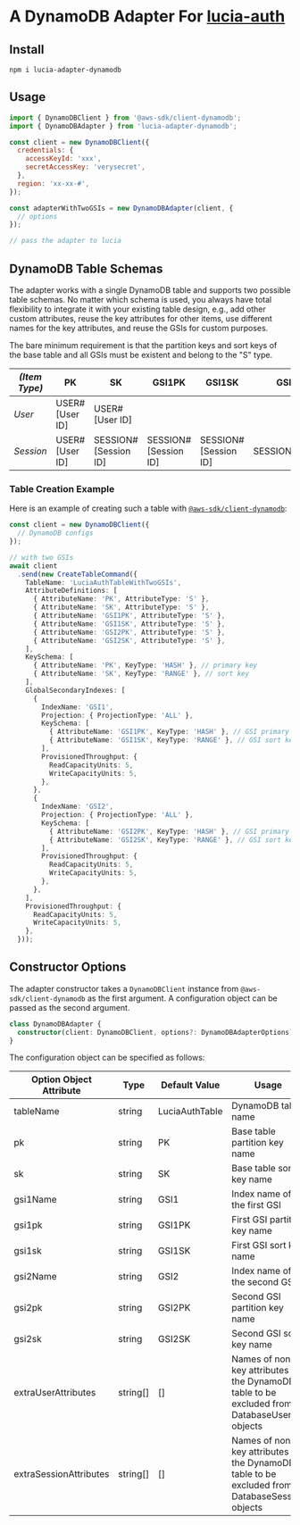 # A DynamoDB Adapter For [lucia-auth](https://github.com/lucia-auth/lucia)

## Install

```shell
npm i lucia-adapter-dynamodb
```

## Usage

```javascript
import { DynamoDBClient } from '@aws-sdk/client-dynamodb';
import { DynamoDBAdapter } from 'lucia-adapter-dynamodb';

const client = new DynamoDBClient({
  credentials: {
    accessKeyId: 'xxx',
    secretAccessKey: 'verysecret',
  },
  region: 'xx-xx-#',
});

const adapterWithTwoGSIs = new DynamoDBAdapter(client, {
  // options
});

// pass the adapter to lucia
```

## DynamoDB Table Schemas

The adapter works with a single DynamoDB table and supports two possible table schemas. No matter which schema is used, you always have total flexibility to integrate it with your existing table design, e.g., add other custom attributes, reuse the key attributes for other items, use different names for the key attributes, and reuse the GSIs for custom purposes.

The bare minimum requirement is that the partition keys and sort keys of the base table and all GSIs must be existent and belong to the "S" type.

| *(Item Type)* | PK             | SK                   | GSI1PK               | GSI1SK               | GSI2PK          | GSI2SK            |
| ------------- | -------------- | -------------------- | -------------------- | -------------------- | --------------- | ----------------- |
| *User*        | USER#[User ID] | USER#[User ID]       |                      |                      |                 |                   |
| *Session*     | USER#[User ID] | SESSION#[Session ID] | SESSION#[Session ID] | SESSION#[Session ID] | SESSION_EXPIRES | [ISO time string] |

### Table Creation Example

Here is an example of creating such a table with [`@aws-sdk/client-dynamodb`](https://docs.aws.amazon.com/AWSJavaScriptSDK/v3/latest/client/dynamodb/):

```typescript
const client = new DynamoDBClient({
  // DynamoDB configs
});

// with two GSIs
await client
  .send(new CreateTableCommand({
    TableName: 'LuciaAuthTableWithTwoGSIs',
    AttributeDefinitions: [
      { AttributeName: 'PK', AttributeType: 'S' },
      { AttributeName: 'SK', AttributeType: 'S' },
      { AttributeName: 'GSI1PK', AttributeType: 'S' },
      { AttributeName: 'GSI1SK', AttributeType: 'S' },
      { AttributeName: 'GSI2PK', AttributeType: 'S' },
      { AttributeName: 'GSI2SK', AttributeType: 'S' },
    ],
    KeySchema: [
      { AttributeName: 'PK', KeyType: 'HASH' }, // primary key
      { AttributeName: 'SK', KeyType: 'RANGE' }, // sort key
    ],
    GlobalSecondaryIndexes: [
      {
        IndexName: 'GSI1',
        Projection: { ProjectionType: 'ALL' },
        KeySchema: [
          { AttributeName: 'GSI1PK', KeyType: 'HASH' }, // GSI primary key
          { AttributeName: 'GSI1SK', KeyType: 'RANGE' }, // GSI sort key
        ],
        ProvisionedThroughput: {
          ReadCapacityUnits: 5,
          WriteCapacityUnits: 5,
        },
      },
      {
        IndexName: 'GSI2',
        Projection: { ProjectionType: 'ALL' },
        KeySchema: [
          { AttributeName: 'GSI2PK', KeyType: 'HASH' }, // GSI primary key
          { AttributeName: 'GSI2SK', KeyType: 'RANGE' }, // GSI sort key
        ],
        ProvisionedThroughput: {
          ReadCapacityUnits: 5,
          WriteCapacityUnits: 5,
        },
      },
    ],
    ProvisionedThroughput: {
      ReadCapacityUnits: 5,
      WriteCapacityUnits: 5,
    },
  }));
```

## Constructor Options

The adapter constructor takes a `DynamoDBClient` instance from `@aws-sdk/client-dynamodb` as the first argument. A configuration object can be passed as the second argument.

```typescript
class DynamoDBAdapter {
  constructor(client: DynamoDBClient, options?: DynamoDBAdapterOptions);
}
```

The configuration object can be specified as follows:

| Option Object Attribute | Type     | Default Value  | Usage                                                        |
| ----------------------- | -------- | -------------- | ------------------------------------------------------------ |
| tableName               | string   | LuciaAuthTable | DynamoDB table name                                          |
| pk                      | string   | PK             | Base table partition key name                                |
| sk                      | string   | SK             | Base table sort key name                                     |
| gsi1Name                | string   | GSI1           | Index name of the first GSI                                  |
| gsi1pk                  | string   | GSI1PK         | First GSI partition key name                                 |
| gsi1sk                  | string   | GSI1SK         | First GSI sort key name                                      |
| gsi2Name                | string   | GSI2           | Index name of the second GSI                                 |
| gsi2pk                  | string   | GSI2PK         | Second GSI partition key name                                |
| gsi2sk                  | string   | GSI2SK         | Second GSI sort key name                                     |
| extraUserAttributes     | string[] | []             | Names of non-key attributes in the DynamoDB table to be excluded from DatabaseUser objects |
| extraSessionAttributes  | string[] | []             | Names of non-key attributes in the DynamoDB table to be excluded from DatabaseSession objects |

